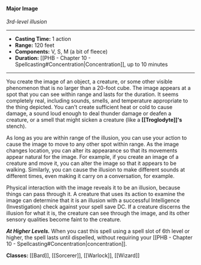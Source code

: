 #### Major Image
*3rd-level illusion*
___
- **Casting Time:** 1 action
- **Range:** 120 feet
- **Components:** V, S, M (a bit of fleece)
- **Duration:** [[PHB - Chapter 10 - Spellcasting#Concentration|Concentration]], up to 10 minutes
---
You create the image of an object, a creature, or some other visible phenomenon that is no larger than a 20-foot cube. The image appears at a spot that you can see within range and lasts for the duration. It seems completely real, including sounds, smells, and temperature appropriate to the thing depicted. You can't create sufficient heat or cold to cause damage, a sound loud enough to deal thunder damage or deafen a creature, or a smell that might sicken a creature (like a **[[Troglodyte]]'s** stench).

As long as you are within range of the illusion, you can use your action to cause the image to move to any other spot within range. As the image changes location, you can alter its appearance so that its movements appear natural for the image. For example, if you create an image of a creature and move it, you can alter the image so that it appears to be walking. Similarly, you can cause the illusion to make different sounds at different times, even making it carry on a conversation, for example.

Physical interaction with the image reveals it to be an illusion, because things can pass through it. A creature that uses its action to examine the image can determine that it is an illusion with a successful Intelligence (Investigation) check against your spell save DC. If a creature discerns the illusion for what it is, the creature can see through the image, and its other sensory qualities become faint to the creature.

***At Higher Levels.*** When you cast this spell using a spell slot of 6th level or higher, the spell lasts until dispelled, without requiring your [[PHB - Chapter 10 - Spellcasting#Concentration|concentration]].

**Classes:** [[Bard]], [[Sorcerer]], [[Warlock]], [[Wizard]]